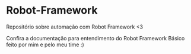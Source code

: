 # Robot-Framework
Repositório sobre automação com Robot Framework <3

Confira a documentação para entendimento do Robot Framework Básico feito por mim e pelo meu time :)
